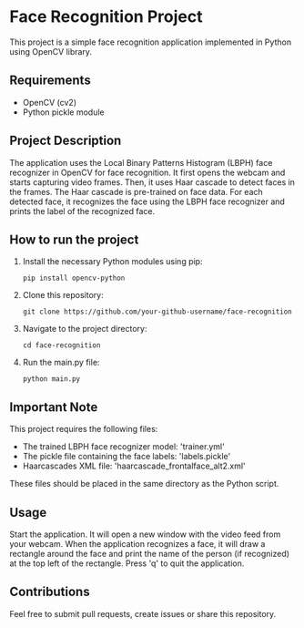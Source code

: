 # Face Recognition Project

This project is a simple face recognition application implemented in Python using OpenCV library.

## Requirements

- OpenCV (cv2)
- Python pickle module

## Project Description

The application uses the Local Binary Patterns Histogram (LBPH) face recognizer in OpenCV for face recognition. It first opens the webcam and starts capturing video frames. Then, it uses Haar cascade to detect faces in the frames. The Haar cascade is pre-trained on face data. For each detected face, it recognizes the face using the LBPH face recognizer and prints the label of the recognized face.

## How to run the project

1. Install the necessary Python modules using pip:
    ```
    pip install opencv-python
    ```

2. Clone this repository:
    ```
    git clone https://github.com/your-github-username/face-recognition
    
    ```

3. Navigate to the project directory:
    ```
    cd face-recognition
    ```

4. Run the main.py file:
    ```
    python main.py
    ```

## Important Note

This project requires the following files:

- The trained LBPH face recognizer model: 'trainer.yml'
- The pickle file containing the face labels: 'labels.pickle'
- Haarcascades XML file: 'haarcascade_frontalface_alt2.xml'

These files should be placed in the same directory as the Python script.

## Usage

Start the application. It will open a new window with the video feed from your webcam. When the application recognizes a face, it will draw a rectangle around the face and print the name of the person (if recognized) at the top left of the rectangle. Press 'q' to quit the application.

## Contributions

Feel free to submit pull requests, create issues or share this repository.

